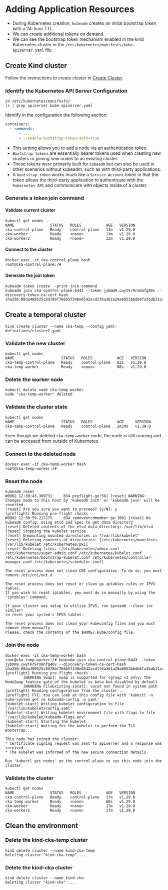 # Adding Application Resources

- During Kubernetes creation, `kubeadm` creates an initial bootstrap token with a 24-hour TTL.
- We can create additional tokens on demand.
- We can see the bootstrap token mechanism enabled in the kind Kubernetes cluster in the `/etc/kubernetes/manifests/kube-apiserver.yaml` file.

## Create Kind cluster

Follow the instructions to create cluster in [Create Cluster](00-create-cluster.md).

### Identify the Kubernetes API Server Configuration

```shell
cd /etc/kubernetes/manifests/
ls | grep apiserver kube-apiserver.yaml
```

Identify in the configuration the following section:

```yaml
containers:
  - commands:
      - ...
      - --enable-bootstrap-token-auth=true
```

- This setting allows you to add a node via an authentication token.
- `Bootstrap tokens` are essentially bearer tokens used when creating new clusters or joining new nodes to an existing cluster.
- These tokens were primarily built for `kubeadm` but can also be used in other scenarios without kubeadm, such as with third-party applications.
- A `bootstrap token` works much like a `Service Account` token in that the token allows the third-party application to authenticate with the `Kubernetes API` and communicate with objects inside of a cluster.

### Generate a token join command

#### Validate current cluster

```shell
kubectl get nodes
NAME                STATUS   ROLES           AGE   VERSION
cka-control-plane   Ready    control-plane   13m   v1.29.0
cka-worker          Ready    <none>          13m   v1.29.0
cka-worker2         Ready    <none>          13m   v1.29.0
```

#### Connect to the cluster

```shell
docker exec -it cka-control-plane bash
root@cka-control-plane:/#
```

#### Generate the join token

```shell
kubeadm token create --print-join-command
kubeadm join cka-control-plane:6443 --token jybmm9.cwytkr9romnfg40v --discovery-token-ca-cert-hash sha256:08da489525c8d78bf766b57340e6542acd1f6a361a29a6052b6db6fa3bdb21a3
```

## Create a temporal cluster

```shell
kind create cluster --name cka-temp --config yaml-definitions/cluster2.yaml
```

### Validate the new cluster

```shell
kubectl get nodes
NAME                     STATUS   ROLES           AGE   VERSION
cka-temp-control-plane   Ready    control-plane   82s   v1.29.0
cka-temp-worker          Ready    <none>          60s   v1.29.0
```

### Delete the worker node

```shell
kubectl delete node cka-temp-worker
node "cka-temp-worker" deleted
```

### Validate the cluster state

```shell
kubectl get nodes
NAME                     STATUS   ROLES           AGE     VERSION
cka-temp-control-plane   Ready    control-plane   2m34s   v1.29.0
```

Even though we deleted `cka-temp-worker` node, the node is still running and can be accessed from outside of Kubernetes.

### Connect to the deleted node

```shell
docker exec -it cka-temp-worker bash
root@cka-temp-worker:/#
```

### Reset the node

```shell
kubeadm reset
W0902 12:30:43.309731     834 preflight.go:56] [reset] WARNING: Changes made to this host by 'kubeadm init' or 'kubeadm join' will be reverted.
[reset] Are you sure you want to proceed? [y/N]: y
[preflight] Running pre-flight checks
W0902 12:30:59.217275     834 removeetcdmember.go:106] [reset] No kubeadm config, using etcd pod spec to get data directory
[reset] Deleted contents of the etcd data directory: /var/lib/etcd
[reset] Stopping the kubelet service
[reset] Unmounting mounted directories in "/var/lib/kubelet"
[reset] Deleting contents of directories: [/etc/kubernetes/manifests /var/lib/kubelet /etc/kubernetes/pki]
[reset] Deleting files: [/etc/kubernetes/admin.conf /etc/kubernetes/super-admin.conf /etc/kubernetes/kubelet.conf /etc/kubernetes/bootstrap-kubelet.conf /etc/kubernetes/controller-manager.conf /etc/kubernetes/scheduler.conf]

The reset process does not clean CNI configuration. To do so, you must remove /etc/cni/net.d

The reset process does not reset or clean up iptables rules or IPVS tables.
If you wish to reset iptables, you must do so manually by using the "iptables" command.

If your cluster was setup to utilize IPVS, run ipvsadm --clear (or similar)
to reset your system's IPVS tables.

The reset process does not clean your kubeconfig files and you must remove them manually.
Please, check the contents of the $HOME/.kube/config file.
```

### Join the node

```shell
docker exec -it cka-temp-worker bash
root@cka-temp-worker:/# kubeadm join cka-control-plane:6443 --token jybmm9.cwytkr9romnfg40v --discovery-token-ca-cert-hash sha256:08da489525c8d78bf766b57340e6542acd1f6a361a29a6052b6db6fa3bdb21a3
[preflight] Running pre-flight checks
        [WARNING Swap]: swap is supported for cgroup v2 only; the NodeSwap feature gate of the kubelet is beta but disabled by default
        [WARNING FileExisting-socat]: socat not found in system path
[preflight] Reading configuration from the cluster...
[preflight] FYI: You can look at this config file with 'kubectl -n kube-system get cm kubeadm-config -o yaml'
[kubelet-start] Writing kubelet configuration to file "/var/lib/kubelet/config.yaml"
[kubelet-start] Writing kubelet environment file with flags to file "/var/lib/kubelet/kubeadm-flags.env"
[kubelet-start] Starting the kubelet
[kubelet-start] Waiting for the kubelet to perform the TLS Bootstrap...

This node has joined the cluster:
* Certificate signing request was sent to apiserver and a response was received.
* The Kubelet was informed of the new secure connection details.

Run 'kubectl get nodes' on the control-plane to see this node join the cluster.
```

### Validate the cluster

```shell
kubectl get nodes
NAME                STATUS   ROLES           AGE   VERSION
cka-control-plane   Ready    control-plane   17m   v1.29.0
cka-temp-worker     Ready    <none>          60s   v1.29.0
cka-worker          Ready    <none>          17m   v1.29.0
cka-worker2         Ready    <none>          17m   v1.29.0
```

## Clean the environment

### Delete the kind-cka-temp cluster

```shell
kind delete cluster --name kind-cka-temp
Deleting cluster "kind-cka-temp" ...
```

### Delete the kind-cka cluster

```shell
kind delete cluster --name kind-cka
Deleting cluster "kind-cka" ...
```
